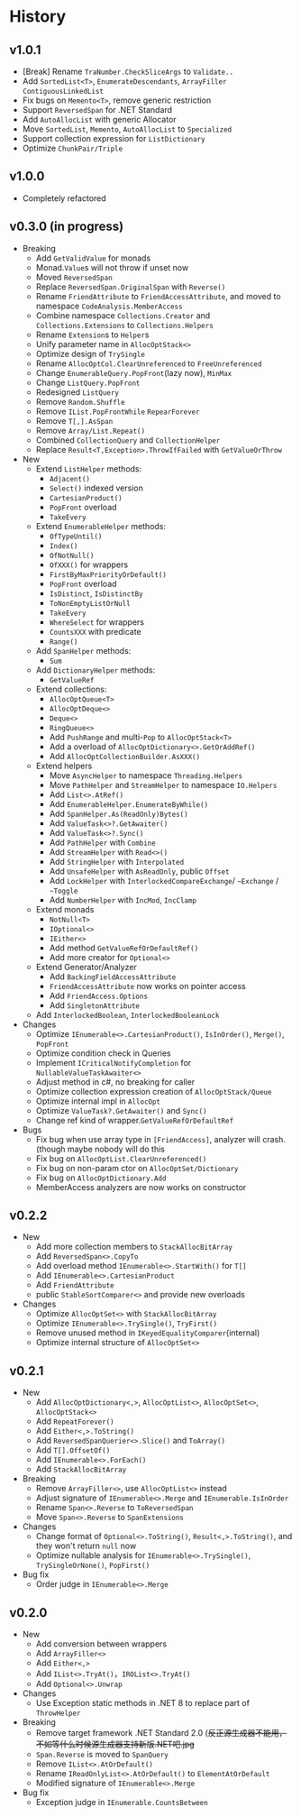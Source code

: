 ﻿# History

## v1.0.1

- [Break] Rename `TraNumber.CheckSliceArgs` to `Validate..`
- Add `SortedList<T>`, `EnumerateDescendants`, `ArrayFiller` `ContiguousLinkedList`
- Fix bugs on `Memento<T>`, remove generic restriction
- Support `ReversedSpan` for .NET Standard
- Add `AutoAllocList` with generic Allocator
- Move `SortedList`, `Memento`, `AutoAllocList` to `Specialized`
- Support collection expression for `ListDictionary`
- Optimize `ChunkPair/Triple`

## v1.0.0

- Completely refactored

## v0.3.0 (in progress)

- Breaking
    - Add `GetValidValue` for monads
    - Monad.`Value`s will not throw if unset now
    - Moved `ReversedSpan`
    - Replace `ReversedSpan.OriginalSpan` with `Reverse()`
    - Rename `FriendAttribute` to `FriendAccessAttribute`, and moved to namespace `CodeAnalysis.MemberAccess`
    - Combine namespace `Collections.Creator` and `Collections.Extensions` to `Collections.Helpers`
    - Rename `Extension`s to `Helper`s
    - Unify parameter name in `AllocOptStack<>`
    - Optimize design of `TrySingle`
    - Rename `AllocOptCol.ClearUnreferenced` to `FreeUnreferenced`
    - Change `EnumerableQuery.PopFront`(lazy now), `MinMax`
    - Change `ListQuery.PopFront`
    - Redesigned `ListQuery`
    - Remove `Random.Shuffle`
    - Remove `IList.PopFrontWhile` `RepearForever`
    - Remove `T[,].AsSpan`
    - Remove `Array/List.Repeat()`
    - Combined `CollectionQuery` and `CollectionHelper`
    - Replace `Result<T,Exception>.ThrowIfFailed` with `GetValueOrThrow`
- New
    - Extend `ListHelper` methods:
        - `Adjacent()`
        - `Select()` indexed version
        - `CartesianProduct()`
        - `PopFront` overload
        - `TakeEvery`
    - Extend `EnumerableHelper` methods:
        - `OfTypeUntil()`
        - `Index()`
        - `OfNotNull()`
        - `OfXXX()` for wrappers
        - `FirstByMaxPriorityOrDefault()`
        - `PopFront` overload
        - `IsDistinct`, `IsDistinctBy`
        - `ToNonEmptyListOrNull`
        - `TakeEvery`
        - `WhereSelect` for wrappers
        - `CountsXXX` with predicate
        - `Range()`
    - Add `SpanHelper` methods:
        - `Sum`
    - Add `DictionaryHelper` methods:
        - `GetValueRef`
    - Extend collections:
        - `AllocOptQueue<T>`
        - `AllocOptDeque<>`
        - `Deque<>`
        - `RingQueue<>`
        - Add `PushRange` and multi-`Pop` to `AllocOptStack<T>`
        - Add a overload of `AllocOptDictionary<>.GetOrAddRef()`
        - Add `AllocOptCollectionBuilder.AsXXX()`
    - Extend helpers
        - Move `AsyncHelper` to namespace `Threading.Helpers`
        - Move `PathHelper` and `StreamHelper` to namespace `IO.Helpers`
        - Add `List<>.AtRef()`
        - Add `EnumerableHelper.EnumerateByWhile()`
        - Add `SpanHelper.As(ReadOnly)Bytes()`
        - Add `ValueTask<>?.GetAwaiter()`
        - Add `ValueTask<>?.Sync()`
        - Add `PathHelper` with `Combine`
        - Add `StreamHelper` with `Read<>()`
        - Add `StringHelper` with `Interpolated`
        - Add `UnsafeHelper` with `AsReadOnly`, public `Offset`
        - Add `LockHelper` with `InterlockedCompareExchange`/ `~Exchange` / `~Toggle`
        - Add `NumberHelper` with `IncMod`, `IncClamp`
    - Extend monads
        - `NotNull<T>`
        - `IOptional<>`
        - `IEither<>`
        - Add method `GetValueRefOrDefaultRef()`
        - Add more creator for `Optional<>`
    - Extend Generator/Analyzer
        - Add `BackingFieldAccessAttribute`
        - `FriendAccessAttribute` now works on pointer access
        - Add `FriendAccess.Options`
        - Add `SingletonAttribute`
    - Add `InterlockedBoolean`, `InterlockedBooleanLock`
- Changes
    - Optimize `IEnumerable<>.CartesianProduct()`, `IsInOrder()`, `Merge()`, `PopFront`
    - Optimize condition check in Queries
    - Implement `ICriticalNotifyCompletion` for `NullableValueTaskAwaiter<>`
    - Adjust method in c#, no breaking for caller
    - Optimize collection expression creation of `AllocOptStack/Queue`
    - Optimize internal impl in `AllocOpt`
    - Optimize `ValueTask?.GetAwaiter()` and `Sync()`
    - Change ref kind of wrapper.`GetValueRefOrDefaultRef`
- Bugs
    - Fix bug when use array type in `[FriendAccess]`, analyzer will crash. (though maybe nobody will do this
    - Fix bug on `AllocOptList.ClearUnreferenced()`
    - Fix bug on non-param ctor on `AllocOptSet/Dictionary`
    - Fix bug on `AllocOptDictionary.Add`
    - MemberAccess analyzers are now works on constructor

## v0.2.2

- New
    - Add more collection members to `StackAllocBitArray`
    - Add `ReversedSpan<>.CopyTo`
    - Add overload method `IEnumerable<>.StartWith()` for `T[]`
    - Add `IEnumerable<>.CartesianProduct`
    - Add `FriendAttribute`
    - public `StableSortComparer<>` and provide new overloads
- Changes
    - Optimize `AllocOptSet<>` with `StackAllocBitArray`
    - Optimize `IEnumerable<>.TrySingle()`, `TryFirst()`
    - Remove unused method in `IKeyedEqualityComparer`(internal)
    - Optimize internal structure of `AllocOptSet<>`

## v0.2.1

- New
    - Add `AllocOptDictionary<,>`, `AllocOptList<>`, `AllocOptSet<>`, `AllocOptStack<>`
    - Add `RepeatForever()`
    - Add `Either<,>.ToString()`
    - Add `ReversedSpanQuerier<>.Slice()` and `ToArray()`
    - Add `T[].OffsetOf()`
    - Add `IEnumerable<>.ForEach()`
    - Add `StackAllocBitArray`
- Breaking
    - Remove `ArrayFiller<>`, use `AllocOptList<>` instead
    - Adjust signature of `IEnumerable<>.Merge` and `IEnumerable.IsInOrder`
    - Rename `Span<>.Reverse` to `ToReversedSpan`
    - Move `Span<>.Reverse` to `SpanExtensions`
- Changes
    - Change format of `Optional<>.ToString()`, `Result<,>.ToString()`, and they won't return `null` now
    - Optimize nullable analysis for `IEnumerable<>.TrySingle()`, `TrySingleOrNone()`, `PopFirst()`
- Bug fix
    - Order judge in `IEnumerable<>.Merge`

## v0.2.0

- New
    - Add conversion between wrappers
    - Add `ArrayFiller<>`
    - Add `Either<,>`
    - Add `IList<>.TryAt()`，`IROList<>.TryAt()`
    - Add `Optional<>.Unwrap`
- Changes
    - Use Exception static methods in .NET 8 to replace part of `ThrowHelper`
- Breaking
    - Remove target framework .NET Standard 2.0 (~~反正源生成器不能用，不如等什么时候源生成器支持新版.NET吧.jpg~~
    - `Span.Reverse` is moved to `SpanQuery`
    - Remove `IList<>.AtOrDefault()`
    - Rename `IReadOnlyList<>.AtOrDefault()` to `ElementAtOrDefault`
    - Modified signature of `IEnumerable<>.Merge`
- Bug fix
    - Exception judge in `IEnumerable.CountsBetween`
